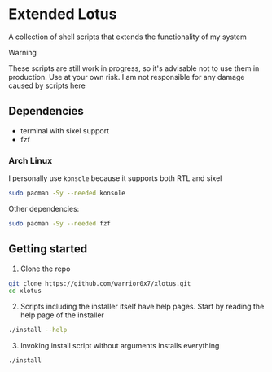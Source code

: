 # Extended Lotus
A collection of shell scripts that extends the functionality of my system

> [!Warning]
>These scripts are still work in progress, so it's advisable not to use them
>in production. Use at your own risk. I am not responsible for any damage caused
>by scripts here

## Dependencies
- terminal with sixel support
- fzf

### Arch Linux
I personally use `konsole` because it supports both RTL and sixel
```Bash
sudo pacman -Sy --needed konsole
```
Other dependencies:
```Bash
sudo pacman -Sy --needed fzf
```

## Getting started
1. Clone the repo
```Bash
git clone https://github.com/warrior0x7/xlotus.git
cd xlotus
```
2. Scripts including the installer itself have help pages. Start by reading the help page of the installer
```Bash
./install --help
```

3. Invoking install script without arguments installs everything
```Bash
./install
```
